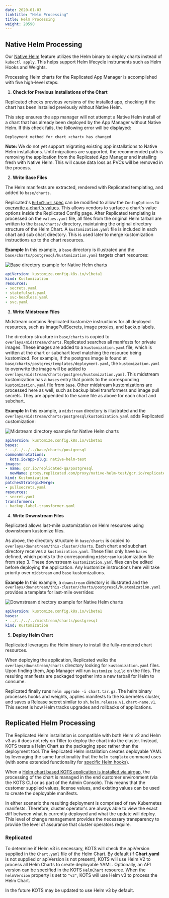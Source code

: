```yaml
---
date: 2020-01-03
linktitle: "Helm Processing"
title: Helm Processing
weight: 20590
---
```


## Native Helm Processing

Our [Native Helm](https://kots.io/vendor/helm/using-native-helm-charts/) feature utilizes the Helm binary to deploy charts instead of `kubectl apply`. This helps support Helm lifecycle instruments such as Helm Hooks and Weights. 

Processing Helm charts for the Replicated App Manager is accomplished with five high-level steps:

1) **Check for Previous Installations of the Chart**

Replicated checks previous versions of the installed app, checking if the chart has been installed previously without Native Helm.

This step ensures the app manager will not attempt a Native Helm install of a chart that has already been deployed by the App Manager without Native Helm. If this check fails, the following error will be displayed:
```
Deployment method for chart <chart> has changed
```
**Note:** We do not yet support migrating existing app installations to Native Helm installations. Until migrations are supported, the recommended path is removing the application from the Replicated App Manager and installing fresh with Native Helm. This will cause data loss as PVCs will be removed in the process.
   
   
2) **Write Base Files**

The Helm manifests are extracted, rendered with Replicated templating, and added to `base/charts`.

Replicated's [`HelmChart` spec](https://kots.io/reference/v1beta1/helmchart/) can be modified to allow the `ConfigOptions` to [overwrite a chart's values](https://kots.io/reference/v1beta1/helmchart/#values). This allows vendors to surface a chart's value options inside the Replicated Config page. After Replicated templating is processed on the `values.yaml` file, all files from the original Helm tarball are written to the `base/charts/` directory, maintaining the original directory structure of the Helm Chart. A `kustomization.yaml` file is included in each chart and sub chart directory. This is used later to merge kustomization instructions up to the chart resources.

**Example**
	In this example, a `base` directory is illustrated and the `base/charts/postgresql/kustomization.yaml` targets chart resources:

![Base directory example for Native Helm charts](/images/native-helm-base.png)

```yaml
apiVersion: kustomize.config.k8s.io/v1beta1
kind: Kustomization
resources:
- secrets.yaml
- statefulset.yaml
- svc-headless.yaml
- svc.yaml
```
   
   
3) **Write Midstream Files**

Midstream contains Replicated kustomize instructions for all deployed resources, such as imagePullSecrets, image proxies, and backup labels.

The directory structure in `base/charts` is copied to `overlays/midstream/charts`. Replicated searches all manifests for private images. These images are added to a `kustomization.yaml` file, which is written at the chart or subchart level matching the resource being kustomized. For example, if the postgres image is found at `base/charts/postgres/templates/deployment.yaml`, the `kustomization.yaml` to overwrite the image will be added to `overlays/midstream/charts/postgres/kustomization.yaml`. This midstream kustomization has a `bases` entry that points to the corresponding `kustomization.yaml` file from `base`. Other midstream kustomizations are processed here as well, such as backup label transformers and image pull secrets. They are appended to the same file as above for each chart and subchart.

**Example**
	In this example, a `midstream` directory is illustrated and the `overlays/midstream/charts/postgresql/kustomization.yaml` adds Replicated customization:

![Midstream directory example for Native Helm charts](/images/native-helm-midstream.png)

```yaml
apiVersion: kustomize.config.k8s.io/v1beta1
bases:
- ../../../../base/charts/postgresql
commonAnnotations:
  kots.io/app-slug: native-helm-test
images:
- name: gcr.io/replicated-qa/postgresql
  newName: proxy.replicated.com/proxy/native-helm-test/gcr.io/replicated-qa/postgresql
kind: Kustomization
patchesStrategicMerge:
- pullsecrets.yaml
resources:
- secret.yaml
transformers:
- backup-label-transformer.yaml
```
   
   
4) **Write Downstream Files**

Replicated allows last-mile customization on Helm resources using downstream kustomize files. 

As above, the directory structure in `base/charts` is copied to `overlays/downstream/this-cluster/charts`. Each chart and subchart directory receives a `kustomization.yaml`. These files only have `bases` defined, which points to the corresponding `midstream` kustomization file from step 3. These downstream `kustomization.yaml` files can be edited before deploying the application. Any kustomize instructions here will take priority over `midstream` and `base` kustomizations.

**Example**
	In this example, a `downstream` directory is illustrated and the `overlays/downstream/this-cluster/charts/postgresql/kustomization.yaml` provides a template for last-mile overrides:

![Downstream directory example for Native Helm charts](/images/native-helm-downstream.png)

```yaml
apiVersion: kustomize.config.k8s.io/v1beta1
bases:
- ../../../../midstream/charts/postgresql
kind: Kustomization

```
   

5) **Deploy Helm Chart**

Replicated leverages the Helm binary to install the fully-rendered chart resources.

When deploying the application, Replicated walks the `overlays/downstream/charts` directory looking for `kustomization.yaml` files. Upon finding them, App Manager will run `kustomize build` on the files. The resulting manifests are packaged together into a new tarball for Helm to consume.

Replicated finally runs `helm upgrade -i chart.tar.gz`. The helm binary processes hooks and weights, applies manifests to the Kubernetes cluster, and saves a Release secret similar to `sh.helm.release.v1.chart-name.v1`. This secret is how Helm tracks upgrades and rollbacks of applications.

## Replicated Helm Processing

The Replicated Helm installation is compatible with both Helm v2 and Helm v3 as it does not rely on Tiller to deploy the chart into the cluster. Instead, KOTS treats a Helm Chart as the packaging spec rather than the deployment tool. The Replicated Helm installation creates deployable YAML by leveraging the same functionality that the `helm template` command uses (with some extended functionality for [specific Helm hooks](/vendor/packaging/cleaning-up-jobs/#helm-charts)).

When a [Helm chart based KOTS application is installed via airgap](/vendor/helm/helm-airgap-builder), the processing of the chart is managed in the end customer environment (via the KOTS CLI or as part of the Admin Console). This means that the customer supplied values, license values, and existing values can be used to create the deployable manifests. 

In either scenario the resulting deployment is comprised of raw Kubernetes manifests. Therefore, cluster operator's are always able to view the exact diff between what is currently deployed and what the update will deploy. This level of change management provides the necessary transparency to provide the level of assurance that cluster operators require.

### Replicated 
To determine if Helm v3 is necessary, KOTS will check the apiVersion supplied in the `Chart.yaml` file of the Helm Chart. By default (if **Chart.yaml** is not supplied or apiVersion is not present), KOTS will use Helm V2 to process all Helm Charts to create deployable YAML. Optionally, an API version can be specified in the KOTS [`HelmChart`](https://kots.io/reference/v1beta1/helmchart/) resource. When the `helmVersion` property is set to `"v3"`, KOTS will use Helm v3 to process the Helm Chart.

In the future KOTS may be updated to use Helm v3 by default.
